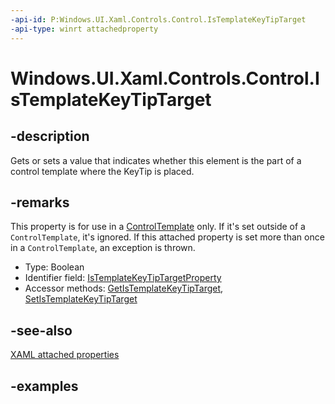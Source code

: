 ```yaml
---
-api-id: P:Windows.UI.Xaml.Controls.Control.IsTemplateKeyTipTarget
-api-type: winrt attachedproperty
---
```


# Windows.UI.Xaml.Controls.Control.IsTemplateKeyTipTarget

<!--
see GetIsTemplateKeyTipTarget, and SetIsTemplateKeyTipTarget
-->

## -description

Gets or sets a value that indicates whether this element is the part of a control template where the KeyTip is placed.

## -remarks

This property is for use in a [ControlTemplate](controltemplate.md) only. If it's set outside of a `ControlTemplate`, it's ignored. If this attached property is set more than once in a `ControlTemplate`, an exception is thrown.

<ul><li>Type: Boolean</li><li>Identifier field: <a href="/uwp/api/windows.ui.xaml.controls.control.istemplatekeytiptargetproperty">IsTemplateKeyTipTargetProperty</a></li><li>Accessor methods: <a href="/uwp/api/windows.ui.xaml.controls.control.getistemplatekeytiptarget">GetIsTemplateKeyTipTarget</a>, <a href="/uwp/api/windows.ui.xaml.controls.control.setistemplatekeytiptarget">SetIsTemplateKeyTipTarget</a></li></ul>

## -see-also

[XAML attached properties](/windows/uwp/xaml-platform/attached-properties-overview)

## -examples
